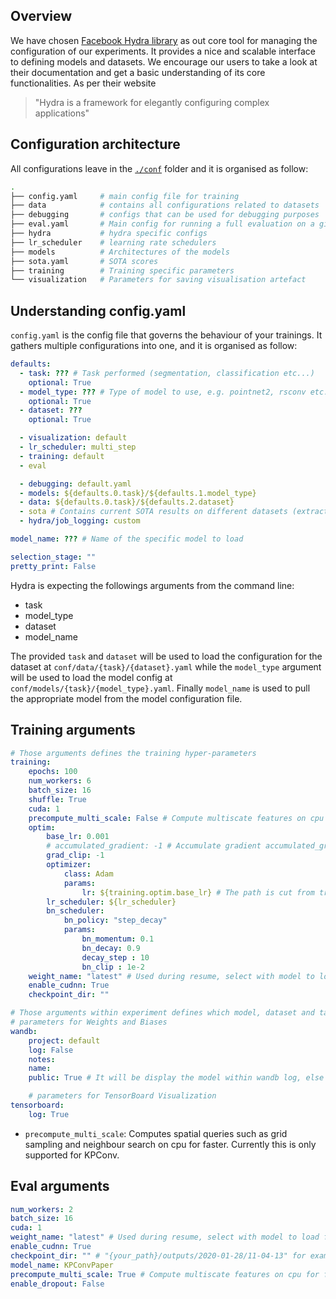 ## Overview

We have chosen [Facebook Hydra library](https://hydra.cc/docs/intro)  as out core tool for managing the configuration of our experiments. It provides a nice and scalable interface to defining models and datasets. We encourage our users to take a look at their documentation and get a basic understanding of its core functionalities.
As per their website 
> "Hydra is a framework for elegantly configuring complex applications"


## Configuration architecture
All configurations leave in the [`./conf`](https://github.com/nicolas-chaulet/deeppointcloud-benchmarks/tree/master/conf) folder and it is organised as follow:
```bash
.
├── config.yaml     # main config file for training
├── data            # contains all configurations related to datasets
├── debugging       # configs that can be used for debugging purposes
├── eval.yaml       # Main config for running a full evaluation on a given dataset
├── hydra           # hydra specific configs
├── lr_scheduler    # learning rate schedulers
├── models          # Architectures of the models
├── sota.yaml       # SOTA scores
├── training        # Training specific parameters
└── visualization   # Parameters for saving visualisation artefact
```


## Understanding config.yaml
`config.yaml` is the config file that governs the behaviour of your trainings. It gathers multiple configurations into one, and it is organised as follow:
```yaml
defaults:
  - task: ??? # Task performed (segmentation, classification etc...)
    optional: True
  - model_type: ??? # Type of model to use, e.g. pointnet2, rsconv etc...
    optional: True
  - dataset: ???
    optional: True

  - visualization: default
  - lr_scheduler: multi_step
  - training: default
  - eval

  - debugging: default.yaml
  - models: ${defaults.0.task}/${defaults.1.model_type}
  - data: ${defaults.0.task}/${defaults.2.dataset}
  - sota # Contains current SOTA results on different datasets (extracted from papers !).
  - hydra/job_logging: custom

model_name: ??? # Name of the specific model to load

selection_stage: ""
pretty_print: False
```

Hydra is expecting the followings arguments from the command line:

*  task
*  model_type
*  dataset
*  model_name

The provided `task` and `dataset` will be used to load the configuration for the dataset at ```conf/data/{task}/{dataset}.yaml``` while the `model_type` argument will be used to load the model config at ```conf/models/{task}/{model_type}.yaml```.
Finally `model_name` is used to pull the appropriate model from the model configuration file. 

## Training arguments

```yaml
# Those arguments defines the training hyper-parameters
training:
    epochs: 100
    num_workers: 6
    batch_size: 16
    shuffle: True
    cuda: 1
    precompute_multi_scale: False # Compute multiscate features on cpu for faster training / inference
    optim:
        base_lr: 0.001
        # accumulated_gradient: -1 # Accumulate gradient accumulated_gradient * batch_size
        grad_clip: -1
        optimizer:
            class: Adam
            params:
                lr: ${training.optim.base_lr} # The path is cut from training
        lr_scheduler: ${lr_scheduler}
        bn_scheduler:
            bn_policy: "step_decay"
            params:
                bn_momentum: 0.1
                bn_decay: 0.9
                decay_step : 10
                bn_clip : 1e-2
    weight_name: "latest" # Used during resume, select with model to load from [miou, macc, acc..., latest]
    enable_cudnn: True
    checkpoint_dir: ""

# Those arguments within experiment defines which model, dataset and task to be created for benchmarking
# parameters for Weights and Biases
wandb:
    project: default
    log: False
    notes:
    name:
    public: True # It will be display the model within wandb log, else not.

    # parameters for TensorBoard Visualization
tensorboard:
    log: True

```

* ```precompute_multi_scale```: Computes spatial queries such as grid sampling and neighbour search on cpu for faster. Currently this is only supported for KPConv.


## Eval arguments

```yaml
num_workers: 2
batch_size: 16
cuda: 1
weight_name: "latest" # Used during resume, select with model to load from [miou, macc, acc..., latest]
enable_cudnn: True
checkpoint_dir: "" # "{your_path}/outputs/2020-01-28/11-04-13" for example
model_name: KPConvPaper
precompute_multi_scale: True # Compute multiscate features on cpu for faster training / inference
enable_dropout: False
```
